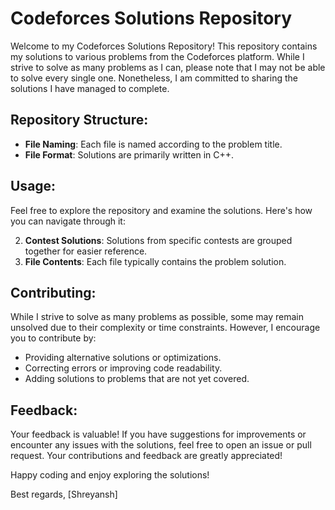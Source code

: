 # Codeforces Solutions Repository

Welcome to my Codeforces Solutions Repository! This repository contains my solutions to various problems from the Codeforces platform. While I strive to solve as many problems as I can, please note that I may not be able to solve every single one. Nonetheless, I am committed to sharing the solutions I have managed to complete.

## Repository Structure:

- **File Naming**: Each file is named according to the problem title.
- **File Format**: Solutions are primarily written in C++.

## Usage:

Feel free to explore the repository and examine the solutions. Here's how you can navigate through it:

2. **Contest Solutions**: Solutions from specific contests are grouped together for easier reference.
3. **File Contents**: Each file typically contains the problem solution.

## Contributing:

While I strive to solve as many problems as possible, some may remain unsolved due to their complexity or time constraints. However, I encourage you to contribute by:

- Providing alternative solutions or optimizations.
- Correcting errors or improving code readability.
- Adding solutions to problems that are not yet covered.

## Feedback:

Your feedback is valuable! If you have suggestions for improvements or encounter any issues with the solutions, feel free to open an issue or pull request. Your contributions and feedback are greatly appreciated!

Happy coding and enjoy exploring the solutions!

Best regards,
[Shreyansh]
